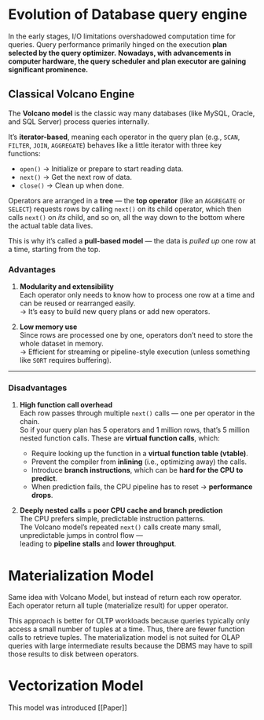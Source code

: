 # Evolution of Database query engine

In the early stages, I/O limitations overshadowed computation time for queries. Query performance primarily hinged on the execution **plan selected by the query optimizer.**
**Nowadays, with advancements in computer hardware, the query scheduler and plan executor are gaining significant prominence.**

## Classical Volcano Engine

The **Volcano model** is the classic way many databases (like MySQL, Oracle, and SQL Server) process queries internally.

It’s **iterator-based**, meaning each operator in the query plan (e.g., `SCAN`, `FILTER`, `JOIN`, `AGGREGATE`) behaves like a little iterator with three key functions:
- `open()` → Initialize or prepare to start reading data.
- `next()` → Get the next row of data.
- `close()` → Clean up when done.

Operators are arranged in a **tree** — the **top operator** (like an `AGGREGATE` or `SELECT`) requests rows by calling `next()` on its child operator, which then calls `next()` on _its_ child, and so on, all the way down to the bottom where the actual table data lives.

This is why it’s called a **pull-based model** — the data is _pulled up_ one row at a time, starting from the top.

###  Advantages

1. **Modularity and extensibility**  
    Each operator only needs to know how to process one row at a time and can be reused or rearranged easily.  
    → It’s easy to build new query plans or add new operators.

2. **Low memory use**  
    Since rows are processed one by one, operators don’t need to store the whole dataset in memory.  
    → Efficient for streaming or pipeline-style execution (unless something like `SORT` requires buffering).


---

###  Disadvantages

1. **High function call overhead**  
    Each row passes through multiple `next()` calls — one per operator in the chain.  
    So if your query plan has 5 operators and 1 million rows, that’s 5 million nested function calls.
    These are **virtual function calls**, which:
    - Require looking up the function in a **virtual function table (vtable)**.
    - Prevent the compiler from **inlining** (i.e., optimizing away) the calls.
    - Introduce **branch instructions**, which can be **hard for the CPU to predict**.
    - When prediction fails, the CPU pipeline has to reset → **performance drops**.

2. **Deeply nested calls = poor CPU cache and branch prediction**  
    The CPU prefers simple, predictable instruction patterns.  
    The Volcano model’s repeated `next()` calls create many small, unpredictable jumps in control flow —  
    leading to **pipeline stalls** and **lower throughput**.

# Materialization Model

Same idea with Volcano Model, but instead of return each row operator. Each operator return all tuple (materialize result) for upper operator.

This approach is better for OLTP workloads because queries typically only access a small number of tuples at a time. Thus, there are fewer function calls to retrieve tuples. The materialization model is not suited for OLAP queries with large intermediate results because the DBMS may have to spill those results to disk between operators.

# Vectorization Model

This model was introduced 
[[Paper]]